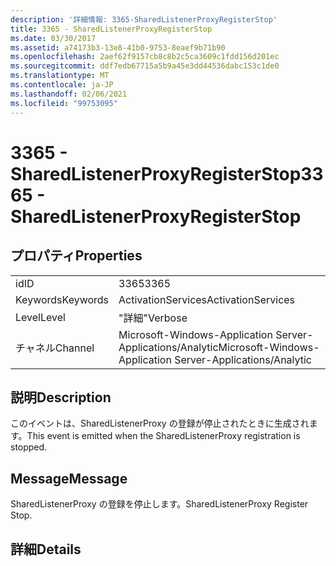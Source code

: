 ```yaml
---
description: '詳細情報: 3365-SharedListenerProxyRegisterStop'
title: 3365 - SharedListenerProxyRegisterStop
ms.date: 03/30/2017
ms.assetid: a74173b3-13e8-41b0-9753-8eaef9b71b90
ms.openlocfilehash: 2aef62f9157cb8c8b2c5ca3609c1fdd156d201ec
ms.sourcegitcommit: ddf7edb67715a5b9a45e3dd44536dabc153c1de0
ms.translationtype: MT
ms.contentlocale: ja-JP
ms.lasthandoff: 02/06/2021
ms.locfileid: "99753095"
---
```

# <a name="3365---sharedlistenerproxyregisterstop"></a><span data-ttu-id="bb24d-103">3365 - SharedListenerProxyRegisterStop</span><span class="sxs-lookup"><span data-stu-id="bb24d-103">3365 - SharedListenerProxyRegisterStop</span></span>

## <a name="properties"></a><span data-ttu-id="bb24d-104">プロパティ</span><span class="sxs-lookup"><span data-stu-id="bb24d-104">Properties</span></span>  
  
|||  
|-|-|  
|<span data-ttu-id="bb24d-105">id</span><span class="sxs-lookup"><span data-stu-id="bb24d-105">ID</span></span>|<span data-ttu-id="bb24d-106">3365</span><span class="sxs-lookup"><span data-stu-id="bb24d-106">3365</span></span>|  
|<span data-ttu-id="bb24d-107">Keywords</span><span class="sxs-lookup"><span data-stu-id="bb24d-107">Keywords</span></span>|<span data-ttu-id="bb24d-108">ActivationServices</span><span class="sxs-lookup"><span data-stu-id="bb24d-108">ActivationServices</span></span>|  
|<span data-ttu-id="bb24d-109">Level</span><span class="sxs-lookup"><span data-stu-id="bb24d-109">Level</span></span>|<span data-ttu-id="bb24d-110">"詳細"</span><span class="sxs-lookup"><span data-stu-id="bb24d-110">Verbose</span></span>|  
|<span data-ttu-id="bb24d-111">チャネル</span><span class="sxs-lookup"><span data-stu-id="bb24d-111">Channel</span></span>|<span data-ttu-id="bb24d-112">Microsoft-Windows-Application Server-Applications/Analytic</span><span class="sxs-lookup"><span data-stu-id="bb24d-112">Microsoft-Windows-Application Server-Applications/Analytic</span></span>|  
  
## <a name="description"></a><span data-ttu-id="bb24d-113">説明</span><span class="sxs-lookup"><span data-stu-id="bb24d-113">Description</span></span>  

 <span data-ttu-id="bb24d-114">このイベントは、SharedListenerProxy の登録が停止されたときに生成されます。</span><span class="sxs-lookup"><span data-stu-id="bb24d-114">This event is emitted when the SharedListenerProxy registration is stopped.</span></span>  
  
## <a name="message"></a><span data-ttu-id="bb24d-115">Message</span><span class="sxs-lookup"><span data-stu-id="bb24d-115">Message</span></span>  

 <span data-ttu-id="bb24d-116">SharedListenerProxy の登録を停止します。</span><span class="sxs-lookup"><span data-stu-id="bb24d-116">SharedListenerProxy Register Stop.</span></span>  
  
## <a name="details"></a><span data-ttu-id="bb24d-117">詳細</span><span class="sxs-lookup"><span data-stu-id="bb24d-117">Details</span></span>
